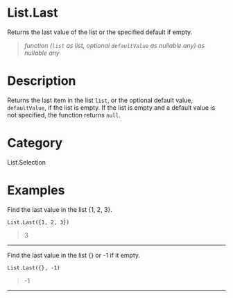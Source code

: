 # List.Last
Returns the last value of the list or the specified default if empty.
> _function (<code>list</code> as list, optional <code>defaultValue</code> as nullable any) as nullable any_

# Description 
Returns the last item in the list <code>list</code>, or the optional default value, <code>defaultValue</code>, if the list is empty.
    If the list is empty and a default value is not specified, the function returns <code>null</code>.
# Category 
List.Selection
# Examples 
Find the last value in the list {1, 2, 3}.
```
List.Last({1, 2, 3})
```
> 3

***
Find the last value in the list {} or -1 if it empty.
```
List.Last({}, -1)
```
> -1

***
